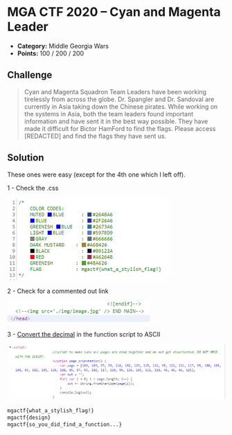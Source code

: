 # MGA CTF 2020 – Cyan and Magenta Leader

* **Category:** Middle Georgia Wars
* **Points:** 100 / 200 / 200

## Challenge

> Cyan and Magenta Squadron Team Leaders have been working tirelessly from across the globe. Dr. Spangler and 
Dr. Sandoval are currently in Asia taking down the Chinese pirates. While working on the systems in Asia, both 
the team leaders found important information and have sent it in the best way possible. They have made it difficult 
for Bictor HamFord to find the flags. Please access [REDACTED] and find the flags they have sent us.

## Solution

These ones were easy (except for the 4th one which I left off). 

1 - Check the .css

![flag 1](../IMAGES/mga-cyan-1.PNG)

2 - Check for a commented out link

![flag 2](../IMAGES/mga-cyan-2.PNG)

3 - [Convert the decimal](http://www.asciitable.com/) in the function script to ASCII

![flag 3](../IMAGES/mga-cyan-3.PNG)

```
mgactf{what_a_stylish_flag!}
mgactf{design}
mgactf{so_you_did_find_a_function...}
```